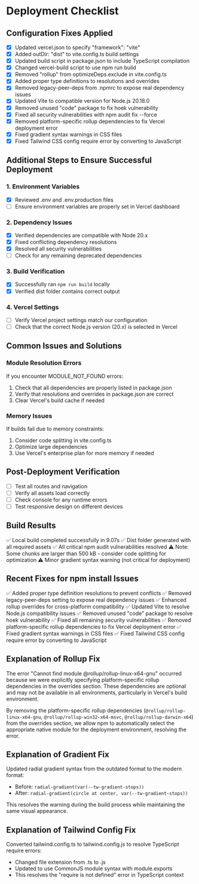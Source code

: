 # Deployment Checklist

## Configuration Fixes Applied

- [x] Updated vercel.json to specify "framework": "vite"
- [x] Added outDir: "dist" to vite.config.ts build settings
- [x] Updated build script in package.json to include TypeScript compilation
- [x] Changed vercel-build script to use npm run build
- [x] Removed "rollup" from optimizeDeps.exclude in vite.config.ts
- [x] Added proper type definitions to resolutions and overrides
- [x] Removed legacy-peer-deps from .npmrc to expose real dependency issues
- [x] Updated Vite to compatible version for Node.js 20.18.0
- [x] Removed unused "code" package to fix hoek vulnerability
- [x] Fixed all security vulnerabilities with npm audit fix --force
- [x] Removed platform-specific rollup dependencies to fix Vercel deployment error
- [x] Fixed gradient syntax warnings in CSS files
- [x] Fixed Tailwind CSS config require error by converting to JavaScript

## Additional Steps to Ensure Successful Deployment

### 1. Environment Variables
- [x] Reviewed .env and .env.production files
- [ ] Ensure environment variables are properly set in Vercel dashboard

### 2. Dependency Issues
- [x] Verified dependencies are compatible with Node 20.x
- [x] Fixed conflicting dependency resolutions
- [x] Resolved all security vulnerabilities
- [ ] Check for any remaining deprecated dependencies

### 3. Build Verification
- [x] Successfully ran `npm run build` locally
- [x] Verified dist folder contains correct output

### 4. Vercel Settings
- [ ] Verify Vercel project settings match our configuration
- [ ] Check that the correct Node.js version (20.x) is selected in Vercel

## Common Issues and Solutions

### Module Resolution Errors
If you encounter MODULE_NOT_FOUND errors:
1. Check that all dependencies are properly listed in package.json
2. Verify that resolutions and overrides in package.json are correct
3. Clear Vercel's build cache if needed

### Memory Issues
If builds fail due to memory constraints:
1. Consider code splitting in vite.config.ts
2. Optimize large dependencies
3. Use Vercel's enterprise plan for more memory if needed

## Post-Deployment Verification
- [ ] Test all routes and navigation
- [ ] Verify all assets load correctly
- [ ] Check console for any runtime errors
- [ ] Test responsive design on different devices

## Build Results
✅ Local build completed successfully in 9.07s
✅ Dist folder generated with all required assets
✅ All critical npm audit vulnerabilities resolved
⚠️ Note: Some chunks are larger than 500 kB - consider code splitting for optimization
⚠️ Minor gradient syntax warning (not critical for deployment)

## Recent Fixes for npm install Issues
✅ Added proper type definition resolutions to prevent conflicts
✅ Removed legacy-peer-deps setting to expose real dependency issues
✅ Enhanced rollup overrides for cross-platform compatibility
✅ Updated Vite to resolve Node.js compatibility issues
✅ Removed unused "code" package to resolve hoek vulnerability
✅ Fixed all remaining security vulnerabilities
✅ Removed platform-specific rollup dependencies to fix Vercel deployment error
✅ Fixed gradient syntax warnings in CSS files
✅ Fixed Tailwind CSS config require error by converting to JavaScript

## Explanation of Rollup Fix
The error "Cannot find module @rollup/rollup-linux-x64-gnu" occurred because we were explicitly specifying platform-specific rollup dependencies in the overrides section. These dependencies are optional and may not be available in all environments, particularly in Vercel's build environment.

By removing the platform-specific rollup dependencies (`@rollup/rollup-linux-x64-gnu`, `@rollup/rollup-win32-x64-msvc`, `@rollup/rollup-darwin-x64`) from the overrides section, we allow npm to automatically select the appropriate native module for the deployment environment, resolving the error.

## Explanation of Gradient Fix
Updated radial gradient syntax from the outdated format to the modern format:
- Before: `radial-gradient(var(--tw-gradient-stops))`
- After: `radial-gradient(circle at center, var(--tw-gradient-stops))`

This resolves the warning during the build process while maintaining the same visual appearance.

## Explanation of Tailwind Config Fix
Converted tailwind.config.ts to tailwind.config.js to resolve TypeScript require errors:
- Changed file extension from .ts to .js
- Updated to use CommonJS module syntax with module.exports
- This resolves the "require is not defined" error in TypeScript context